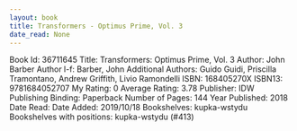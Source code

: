 ```yaml
---
layout: book
title: Transformers - Optimus Prime, Vol. 3
date_read: None
---
```


Book Id: 36711645
Title: Transformers: Optimus Prime, Vol. 3
Author: John Barber
Author l-f: Barber, John
Additional Authors: Guido Guidi, Priscilla Tramontano, Andrew Griffith, Livio Ramondelli
ISBN: 168405270X
ISBN13: 9781684052707
My Rating: 0
Average Rating: 3.78
Publisher: IDW Publishing
Binding: Paperback
Number of Pages: 144
Year Published: 2018
Date Read: 
Date Added: 2019/10/18
Bookshelves: kupka-wstydu
Bookshelves with positions: kupka-wstydu (#413)

